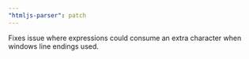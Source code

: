 ```yaml
---
"htmljs-parser": patch
---
```


Fixes issue where expressions could consume an extra character when windows line endings used.
